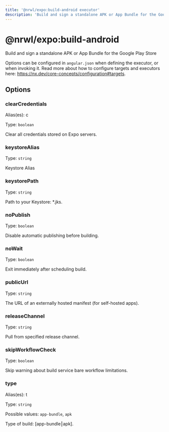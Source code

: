 ```yaml
---
title: '@nrwl/expo:build-android executor'
description: 'Build and sign a standalone APK or App Bundle for the Google Play Store'
---
```


# @nrwl/expo:build-android

Build and sign a standalone APK or App Bundle for the Google Play Store

Options can be configured in `angular.json` when defining the executor, or when invoking it. Read more about how to configure targets and executors here: https://nx.dev/core-concepts/configuration#targets.

## Options

### clearCredentials

Alias(es): c

Type: `boolean`

Clear all credentials stored on Expo servers.

### keystoreAlias

Type: `string`

Keystore Alias

### keystorePath

Type: `string`

Path to your Keystore: \*.jks.

### noPublish

Type: `boolean`

Disable automatic publishing before building.

### noWait

Type: `boolean`

Exit immediately after scheduling build.

### publicUrl

Type: `string`

The URL of an externally hosted manifest (for self-hosted apps).

### releaseChannel

Type: `string`

Pull from specified release channel.

### skipWorkflowCheck

Type: `boolean`

Skip warning about build service bare workflow limitations.

### type

Alias(es): t

Type: `string`

Possible values: `app-bundle`, `apk`

Type of build: [app-bundle⎮apk].
